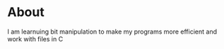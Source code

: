 # About
I am learnuing bit manipulation to make my programs more efficient and work with files in C

